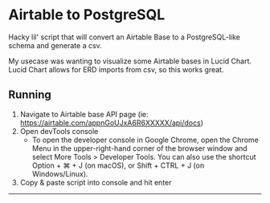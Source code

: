 # Airtable to PostgreSQL

Hacky lil' script that will convert an Airtable Base to a PostgreSQL-like schema and generate a csv. 

My usecase was wanting to visualize some Airtable bases in Lucid Chart. Lucid Chart allows for ERD imports from csv, so this works great.


## Running

1. Navigate to Airtable base API page (ie: https://airtable.com/appnGoUJxA6R6XXXXX/api/docs)
2. Open devTools console
    - To open the developer console in Google Chrome, open the Chrome Menu in the upper-right-hand corner of the browser window and select More Tools > Developer Tools. You can also use the shortcut Option + ⌘ + J (on macOS), or Shift + CTRL + J (on Windows/Linux).
3. Copy & paste script into console and hit enter
<hr>